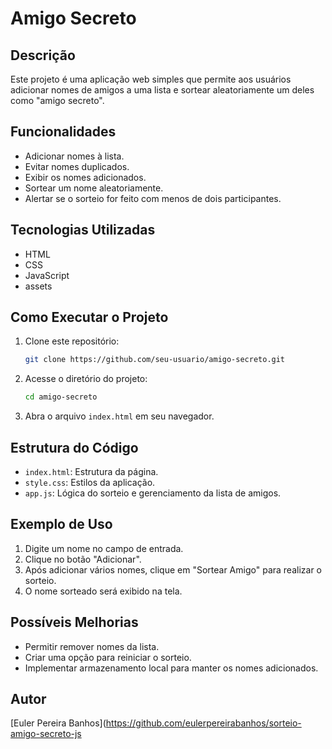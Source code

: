 # Amigo Secreto

## Descrição
Este projeto é uma aplicação web simples que permite aos usuários adicionar nomes de amigos a uma lista e sortear aleatoriamente um deles como "amigo secreto".

## Funcionalidades
- Adicionar nomes à lista.
- Evitar nomes duplicados.
- Exibir os nomes adicionados.
- Sortear um nome aleatoriamente.
- Alertar se o sorteio for feito com menos de dois participantes.

## Tecnologias Utilizadas
- HTML
- CSS
- JavaScript
- assets

## Como Executar o Projeto
1. Clone este repositório:
   ```sh
   git clone https://github.com/seu-usuario/amigo-secreto.git
   ```
2. Acesse o diretório do projeto:
   ```sh
   cd amigo-secreto
   ```
3. Abra o arquivo `index.html` em seu navegador.

## Estrutura do Código
- `index.html`: Estrutura da página.
- `style.css`: Estilos da aplicação.
- `app.js`: Lógica do sorteio e gerenciamento da lista de amigos.

## Exemplo de Uso
1. Digite um nome no campo de entrada.
2. Clique no botão "Adicionar".
3. Após adicionar vários nomes, clique em "Sortear Amigo" para realizar o sorteio.
4. O nome sorteado será exibido na tela.

## Possíveis Melhorias
- Permitir remover nomes da lista.
- Criar uma opção para reiniciar o sorteio.
- Implementar armazenamento local para manter os nomes adicionados.

## Autor
[Euler Pereira Banhos](https://github.com/eulerpereirabanhos/sorteio-amigo-secreto-js

